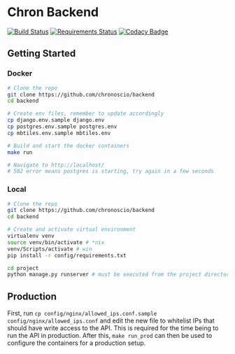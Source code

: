 # Chron Backend

[![Build Status](https://travis-ci.org/chronhq/backend.svg?branch=master)](https://travis-ci.org/chronhq/backend)
[![Requirements Status](https://requires.io/github/chronhq/backend/requirements.svg?branch=master)](https://requires.io/github/chronhq/backend/requirements/?branch=master)
[![Codacy Badge](https://api.codacy.com/project/badge/Grade/5fa15e25779540978040d406d69929b3)](https://www.codacy.com/app/chronhq/backend?utm_source=github.com&utm_medium=referral&utm_content=chronhq/backend&utm_campaign=Badge_Grade)

## Getting Started

### Docker

```bash
# Clone the repo
git clone https://github.com/chronoscio/backend
cd backend

# Create env files, remember to update accordingly
cp django.env.sample django.env
cp postgres.env.sample postgres.env
cp mbtiles.env.sample mbtiles.env

# Build and start the docker containers
make run

# Navigate to http://localhost/
# 502 error means postgres is starting, try again in a few seconds
```

### Local

```bash
# Clone the repo
git clone https://github.com/chronoscio/backend
cd backend

# Create and activate virtual environment
virtualenv venv
source venv/bin/activate # *nix
venv/Scripts/activate # win
pip install -r config/requirements.txt

cd project
python manage.py runserver # must be executed from the project directory
```

## Production

First, run `cp config/nginx/allowed_ips.conf.sample config/nginx/allowed_ips.conf` and edit the new file to whitelist IPs that should have write access to the API. This is required for the time being to run the API in production. After this, `make run_prod` can then be used to configure the containers for a production setup. 
